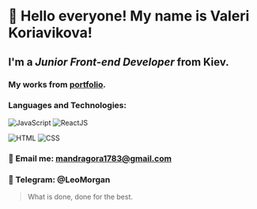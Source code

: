 # 👋 Hello everyone! My name is **Valeri Koriavikova**!
## I'm a *Junior Front-end Developer* from Kiev.
### My works from [portfolio](https://github.com/LeoMorgan113/LeoMorgan113.github.io).
### Languages and Technologies:
![JavaScript](https://img.shields.io/badge/-JavaScript-060606?style=for-the-badge&logo=javascript)
![ReactJS](https://img.shields.io/badge/-ReactJS-060606?style=for-the-badge&logo=react)

![HTML](https://img.shields.io/badge/-HTML-060606?style=for-the-badge&logo=html5)
![CSS](https://img.shields.io/badge/-CSS-060606?style=for-the-badge&logo=css3)

### :email: Email me: mandragora1783@gmail.com
### :calling: Telegram: @LeoMorgan


> What is done, done for the best.
<!--
**LeoMorgan113/LeoMorgan113** is a ✨ _special_ ✨ repository because its `README.md` (this file) appears on your GitHub profile.

Here are some ideas to get you started:

- 🔭 I’m currently working on ...
- 🌱 I’m currently learning ...
- 👯 I’m looking to collaborate on ...
- 🤔 I’m looking for help with ...
- 💬 Ask me about ...
- 📫 How to reach me: ...
- 😄 Pronouns: ...
- ⚡ Fun fact: ...
-->
